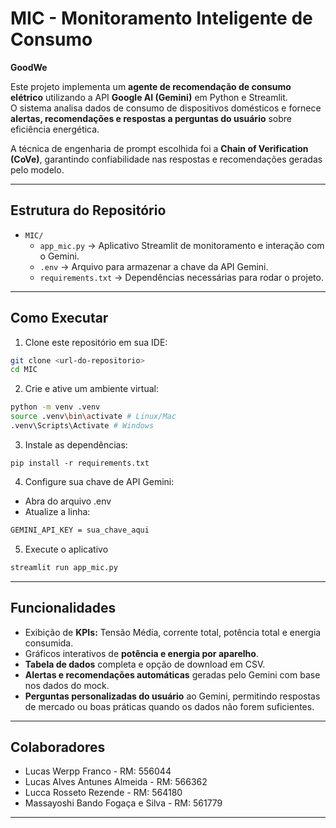 # MIC - Monitoramento Inteligente de Consumo
**GoodWe**

Este projeto implementa um **agente de recomendação de consumo elétrico** utilizando a API **Google AI (Gemini)** em Python e Streamlit.  
O sistema analisa dados de consumo de dispositivos domésticos e fornece **alertas, recomendações e respostas a perguntas do usuário** sobre eficiência energética.  

A técnica de engenharia de prompt escolhida foi a **Chain of Verification (CoVe)**, garantindo confiabilidade nas respostas e recomendações geradas pelo modelo.

---

## Estrutura do Repositório

- `MIC/`  
  - `app_mic.py` → Aplicativo Streamlit de monitoramento e interação com o Gemini.  
  - `.env` → Arquivo para armazenar a chave da API Gemini.  
  - `requirements.txt` → Dependências necessárias para rodar o projeto.  

---

## Como Executar

1. Clone este repositório em sua IDE:
```bash
git clone <url-do-repositorio>
cd MIC
```
2. Crie e ative um ambiente virtual:
```bash
python -m venv .venv
source .venv\bin\activate # Linux/Mac
.venv\Scripts\Activate # Windows
```
3. Instale as dependências:
```
pip install -r requirements.txt
```
4. Configure sua chave de API Gemini:
- Abra do arquivo .env
- Atualize a linha:
```bash
GEMINI_API_KEY = sua_chave_aqui
```
5. Execute o aplicativo
```bash
streamlit run app_mic.py
```

---

## Funcionalidades
- Exibição de **KPIs:** Tensão Média, corrente total, potência total e energia consumida.
- Gráficos interativos de **potência e energia por aparelho**.
- **Tabela de dados** completa e opção de download em CSV.
- **Alertas e recomendações automáticas** geradas pelo Gemini com base nos dados do mock.
- **Perguntas personalizadas do usuário** ao Gemini, permitindo respostas de mercado ou boas práticas quando os dados não forem suficientes.

---

## Colaboradores
- Lucas Werpp Franco - RM: 556044
- Lucas Alves Antunes Almeida - RM: 566362
- Lucca Rosseto Rezende - RM: 564180
- Massayoshi Bando Fogaça e Silva - RM: 561779

---
